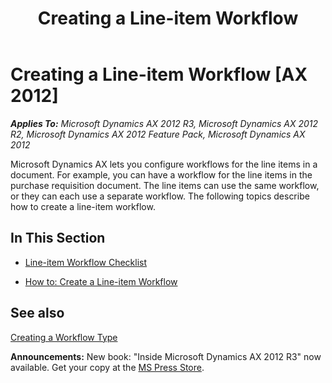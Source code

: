 ﻿---
title: Creating a Line-item Workflow
TOCTitle: Creating a Line-item Workflow
ms:assetid: eccc2207-18ed-45ad-99f7-33333d969903
ms:mtpsurl: https://msdn.microsoft.com/en-us/library/Hh528512(v=AX.60)
ms:contentKeyID: 37835259
ms.date: 05/18/2015
mtps_version: v=AX.60
---

# Creating a Line-item Workflow [AX 2012]


_**Applies To:** Microsoft Dynamics AX 2012 R3, Microsoft Dynamics AX 2012 R2, Microsoft Dynamics AX 2012 Feature Pack, Microsoft Dynamics AX 2012_

Microsoft Dynamics AX lets you configure workflows for the line items in a document. For example, you can have a workflow for the line items in the purchase requisition document. The line items can use the same workflow, or they can each use a separate workflow. The following topics describe how to create a line-item workflow.

## In This Section

  - [Line-item Workflow Checklist](line-item-workflow-checklist.md)

  - [How to: Create a Line-item Workflow](how-to-create-a-line-item-workflow.md)

## See also

[Creating a Workflow Type](creating-a-workflow-type.md)

  
**Announcements:** New book: "Inside Microsoft Dynamics AX 2012 R3" now available. Get your copy at the [MS Press Store](https://www.microsoftpressstore.com/store/inside-microsoft-dynamics-ax-2012-r3-9780735685109).

